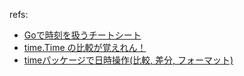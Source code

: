refs:
- [Goで時刻を扱うチートシート](https://zenn.dev/hsaki/articles/go-time-cheatsheet)
- [time.Time の比較が覚えれん！](https://text.baldanders.info/golang/order-by-time/)
- [timeパッケージで日時操作(比較, 差分, フォーマット)](https://www.wakuwakubank.com/posts/781-go-time/)